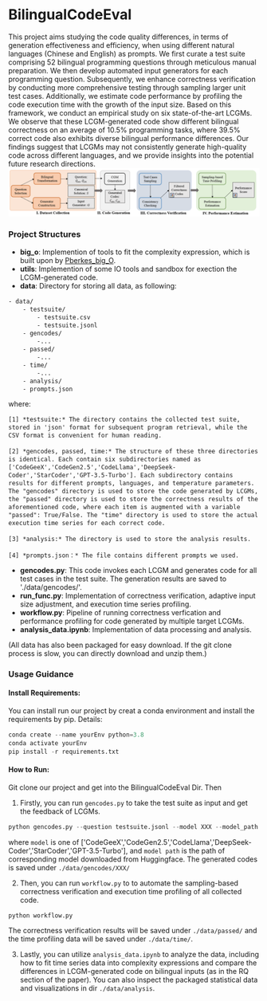 # BilingualCodeEval
This project aims studying the code quality differences, in terms of generation effectiveness and efficiency, when using different natural languages (Chinese and English) as prompts. We first curate a test suite comprising 52 bilingual programming questions through meticulous manual preparation. We then develop automated input generators for each programming question. Subsequently, we enhance correctness verification by conducting more comprehensive testing through sampling larger unit test cases. Additionally, we estimate code performance by profiling the code execution time with the growth of the input size. Based on this framework, we conduct an empirical study on six state-of-the-art LCGMs. We observe that these LCGM-generated code show different bilingual correctness on an average of 10.5% programming tasks, where 39.5% correct code also exhibits diverse bilingual performance differences. 
Our findings suggest that LCGMs may not consistently generate high-quality code across different languages, and we provide insights into the potential future research directions.
![Overview of our framework.](./overview.PNG)

### Project Structures
- **big_o**: Implemention of tools to fit the complexity expression, which is built upon by [Pberkes_big_O](https://github.com/pberkes/big_O).
- **utils**: Implemention of some IO tools and sandbox for exection the LCGM-generated code.
- **data**: Directory for storing all data, as following:
```
- data/     
    - testsuite/
        - testsuite.csv
        - testsuite.jsonl
    - gencodes/
        -...
    - passed/  
        -...   
    - time/
        -...
    - analysis/
    - prompts.json                
```
where:

    [1] *testsuite:* The directory contains the collected test suite, stored in 'json' format for subsequent program retrieval, while the CSV format is convenient for human reading.

    [2] *gencodes, passed, time:* The structure of these three directories is identical. Each contain six subdirectories named as ['CodeGeeX','CodeGen2.5','CodeLlama','DeepSeek-Coder','StarCoder','GPT-3.5-Turbo']. Each subdirectory contains results for different prompts, languages, and temperature parameters. The "gencodes" directory is used to store the code generated by LCGMs, the "passed" directory is used to store the correctness results of the aforementioned code, where each item is augmented with a variable "passed": True/False. The "time" directory is used to store the actual execution time series for each correct code.

    [3] *analysis:* The directory is used to store the analysis results.

    [4] *prompts.json：* The file contains different prompts we used. 


- **gencodes.py**: This code invokes each LCGM and generates code for all test cases in the test suite. The generation results are saved to './data/gencodes/'.
- **run_func.py**: Implementation of correctness verification, adaptive input size adjustment, and execution time series profiling.
- **workflow.py**: Pipeline of running correctness verfication and performance profiling for code generated by multiple target LCGMs.
- **analysis_data.ipynb**: Implementation of data processing and analysis.

(All data has also been packaged for easy download. If the git clone process is slow, you can directly download and unzip them.)

### Usage Guidance
#### Install Requirements:
You can install run our project by creat a conda environment and install the requirements by pip. Details:
```python
conda create --name yourEnv python=3.8
conda activate yourEnv
pip install -r requirements.txt
```


#### How to Run:
Git clone our project and get into the BilingualCodeEval Dir. Then

1. Firstly, you can run `gencodes.py` to take the test suite as input and get the feedback of LCGMs.
```python
python gencodes.py --question testsuite.jsonl --model XXX --model_path XXX --cuda 0 --sample_num 20
```
where `model` is one of ['CodeGeeX','CodeGen2.5','CodeLlama','DeepSeek-Coder','StarCoder','GPT-3.5-Turbo'], and `model path` is the path of corresponding model downloaded from Huggingface.
The generated codes is saved under `./data/gencodes/XXX/`

2. Then, you can run `workflow.py` to  to automate the sampling-based correctness verification and execution time profiling of all collected code.
```python
python workflow.py
```
The correctness verification results will be saved under `./data/passed/` and the time profiling data will be saved under `./data/time/`.

3. Lastly, you can utilize `analysis_data.ipynb` to analyze the data, including how to fit time series data into complexity expressions and compare the differences in LCGM-generated code on bilingual inputs (as in the RQ section of the paper). You can also inspect the packaged statistical data and visualizations in dir `./data/analysis`. 






